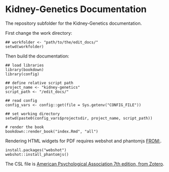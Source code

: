 # Kidney-Genetics Documentation

The repository subfolder for the Kidney-Genetics documentation.

First change the work directory:

```
## workfolder <- "path/to/the/edit_docs/"
setwd(workfolder)
```

Then build the documentation:

```
## load libraries
library(bookdown)
library(config)

## define relative script path
project_name <- "kidney-genetics"
script_path <- "/edit_docs/"

## read config
config_vars <- config::get(file = Sys.getenv("CONFIG_FILE"))

## set working directory
setwd(paste0(config_vars$projectsdir, project_name, script_path))

# render the book
bookdown::render_book("index.Rmd", "all")
```

Rendering HTML widgets for PDF requires webshot and phantomjs [FROM:](https://bookdown.org/yihui/bookdown/html-widgets.html).
```
install.packages("webshot")
webshot::install_phantomjs()
```

The CSL file is [American Psychological Association 7th edition, from Zotero](https://www.zotero.org/styles/apa).